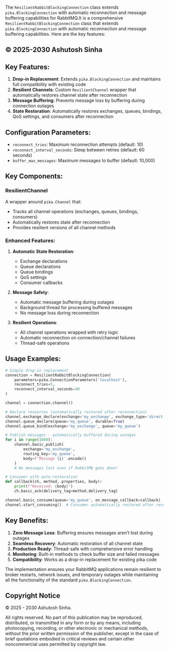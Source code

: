 The `ResilientRabbitBlockingConnection` class extends `pika.BlockingConnection` with automatic reconnection and message buffering capabilities for RabbitMQ.It is a comprehensive `ResilientRabbitBlockingConnection` class that extends `pika.BlockingConnection` with automatic reconnection and message buffering capabilities. Here are the key features:

## © 2025-2030 Ashutosh Sinha


## Key Features:

1. **Drop-in Replacement**: Extends `pika.BlockingConnection` and maintains full compatibility with existing code
2. **Resilient Channels**: Custom `ResilientChannel` wrapper that automatically restores channel state after reconnection
3. **Message Buffering**: Prevents message loss by buffering during connection outages
4. **State Restoration**: Automatically restores exchanges, queues, bindings, QoS settings, and consumers after reconnection

## Configuration Parameters:

- `reconnect_tries`: Maximum reconnection attempts (default: 10)
- `reconnect_interval_seconds`: Sleep between retries (default: 60 seconds)
- `buffer_max_messages`: Maximum messages to buffer (default: 10,000)

## Key Components:

### ResilientChannel
A wrapper around `pika.Channel` that:
- Tracks all channel operations (exchanges, queues, bindings, consumers)
- Automatically restores state after reconnection
- Provides resilient versions of all channel methods

### Enhanced Features:

1. **Automatic State Restoration**:
   - Exchange declarations
   - Queue declarations
   - Queue bindings
   - QoS settings
   - Consumer callbacks

2. **Message Safety**:
   - Automatic message buffering during outages
   - Background thread for processing buffered messages
   - No message loss during reconnection

3. **Resilient Operations**:
   - All channel operations wrapped with retry logic
   - Automatic reconnection on connection/channel failures
   - Thread-safe operations

## Usage Examples:

```python
# Simple drop-in replacement
connection = ResilientRabbitBlockingConnection(
    parameters=pika.ConnectionParameters('localhost'),
    reconnect_tries=5,
    reconnect_interval_seconds=30
)

channel = connection.channel()

# Declare resources (automatically restored after reconnection)
channel.exchange_declare(exchange='my_exchange', exchange_type='direct')
channel.queue_declare(queue='my_queue', durable=True)
channel.queue_bind(exchange='my_exchange', queue='my_queue')

# Publish messages - automatically buffered during outages
for i in range(1000):
    channel.basic_publish(
        exchange='my_exchange',
        routing_key='my_queue',
        body=f'Message {i}'.encode()
    )
    # No messages lost even if RabbitMQ goes down!

# Consumer with auto-restoration
def callback(ch, method, properties, body):
    print(f"Received: {body}")
    ch.basic_ack(delivery_tag=method.delivery_tag)

channel.basic_consume(queue='my_queue', on_message_callback=callback)
channel.start_consuming()  # Consumer automatically restored after reconnection
```

## Key Benefits:

1. **Zero Message Loss**: Buffering ensures messages aren't lost during outages
2. **Seamless Recovery**: Automatic restoration of all channel state
3. **Production Ready**: Thread-safe with comprehensive error handling
4. **Monitoring**: Built-in methods to check buffer size and failed messages
5. **Compatibility**: Works as a drop-in replacement for existing pika code

The implementation ensures your RabbitMQ applications remain resilient to broker restarts, network issues, and temporary outages while maintaining all the functionality of the standard `pika.BlockingConnection`.


## Copyright Notice

© 2025 - 2030 Ashutosh Sinha.

All rights reserved. No part of this publication may be reproduced, distributed, or transmitted in any form or by any means, including photocopying, recording, or other electronic or mechanical methods, without the prior written permission of the publisher, except in the case of brief quotations embodied in critical reviews and certain other noncommercial uses permitted by copyright law.
